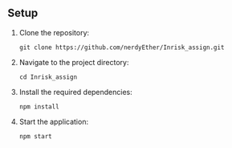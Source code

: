 ## Setup

1. Clone the repository:
   ```
   git clone https://github.com/nerdyEther/Inrisk_assign.git
   ```

2. Navigate to the project directory:
   ```
   cd Inrisk_assign
   ```

3. Install the required dependencies:
   ```
   npm install
   ```

4. Start the application:
   ```
   npm start
   ```
